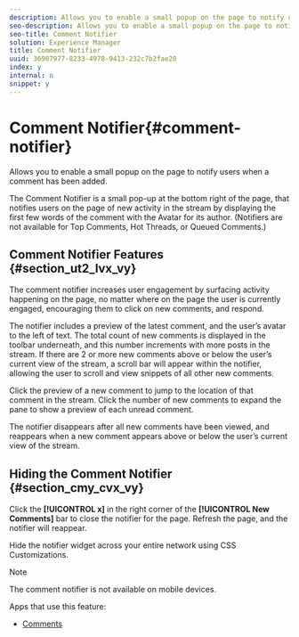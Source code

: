 ```yaml
---
description: Allows you to enable a small popup on the page to notify users when a comment has been added.
seo-description: Allows you to enable a small popup on the page to notify users when a comment has been added.
seo-title: Comment Notifier
solution: Experience Manager
title: Comment Notifier
uuid: 36907977-8233-4978-9413-232c7b2fae20
index: y
internal: n
snippet: y
---
```


# Comment Notifier{#comment-notifier}

Allows you to enable a small popup on the page to notify users when a comment has been added.

The Comment Notifier is a small pop-up at the bottom right of the page, that notifies users on the page of new activity in the stream by displaying the first few words of the comment with the Avatar for its author. (Notifiers are not available for Top Comments, Hot Threads, or Queued Comments.)

## Comment Notifier Features {#section_ut2_lvx_vy}

The comment notifier increases user engagement by surfacing activity happening on the page, no matter where on the page the user is currently engaged, encouraging them to click on new comments, and respond.

The notifier includes a preview of the latest comment, and the user’s avatar to the left of text. The total count of new comments is displayed in the toolbar underneath, and this number increments with more posts in the stream. If there are 2 or more new comments above or below the user’s current view of the stream, a scroll bar will appear within the notifier, allowing the user to scroll and view snippets of all other new comments.

Click the preview of a new comment to jump to the location of that comment in the stream. Click the number of new comments to expand the pane to show a preview of each unread comment.

The notifier disappears after all new comments have been viewed, and reappears when a new comment appears above or below the user’s current view of the stream.

## Hiding the Comment Notifier {#section_cmy_cvx_vy}

Click the **[!UICONTROL x]** in the right corner of the **[!UICONTROL New Comments]** bar to close the notifier for the page. Refresh the page, and the notifier will reappear.

Hide the notifier widget across your entire network using CSS Customizations.

>[!NOTE]
>
>The comment notifier is not available on mobile devices.

<a id="section_blk_ccj_h1b"></a>

Apps that use this feature:

* [Comments](c_comments_app.md#c_comments_app)

